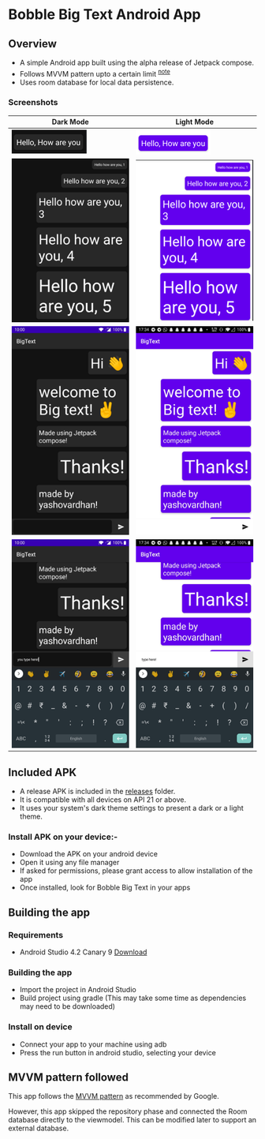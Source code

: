 # Bobble Big Text Android App
## Overview
- A simple Android app built using the alpha release of Jetpack compose.
- Follows MVVM pattern upto a certain limit <sup>[note](#mvvm-pattern-followed)<sup>
- Uses room database for local data persistence.

### Screenshots
Dark Mode | Light Mode
--------- | ---------
![Dark Mode message bubble](App%20Screenshots/individual_bubble_dark.png)|![Light Mode message bubble](App%20Screenshots/individual_bubble_light.png)
![Dark Mode message list](App%20Screenshots/conv_list_dark.png)|![Light Mode message list](App%20Screenshots/conv_list_light.png)
![Dark Mode App](App%20Screenshots/app_ss_1_dark.jpg)|![Light Mode App](App%20Screenshots/app_ss_1_light.jpg)
![Dark Mode App 2](App%20Screenshots/app_ss_2_dark.jpg)|![Light Mode App 2](App%20Screenshots/app_ss_2_light.jpg)
## Included APK
- A release APK is included in the [releases](BobbleBigText/app/release/) folder.
- It is compatible with all devices on API 21 or above. 
- It uses your system's dark theme settings to present a dark or a light theme.

### Install APK on your device:-
- Download the APK on your android device
- Open it using any file manager
- If asked for permissions, please grant access to allow installation of the app
- Once installed, look for Bobble Big Text in your apps

## Building the app
### Requirements
- Android Studio 4.2 Canary 9 [Download](https://developer.android.com/studio/preview)

### Building the app
- Import the project in Android Studio
- Build project using gradle
(This may take some time as dependencies may need to be downloaded)

### Install on device
- Connect your app to your machine using adb
- Press the run button in android studio, selecting your device

## MVVM pattern followed
This app follows the [MVVM pattern](https://developer.android.com/jetpack/docs/guide#connect-viewmodel-repository) as recommended by Google.

However, this app skipped the repository phase and connected the Room database directly to the viewmodel. This can be modified later to support an external database.
